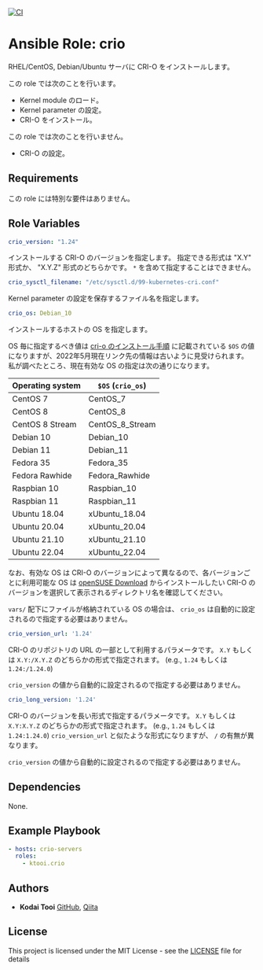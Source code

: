 [![CI](https://github.com/ktooi/ansible-role-crio/workflows/CI/badge.svg)](https://github.com/ktooi/ansible-role-crio/actions?query=workflow%3ACI+branch%3Amain)

# Ansible Role: crio

RHEL/CentOS, Debian/Ubuntu サーバに CRI-O をインストールします。

この role では次のことを行います。

* Kernel module のロード。
* Kernel parameter の設定。
* CRI-O をインストール。

この role では次のことを行いません。

* CRI-O の設定。

## Requirements

この role には特別な要件はありません。

## Role Variables

```yaml
crio_version: "1.24"
```

インストールする CRI-O のバージョンを指定します。
指定できる形式は "X.Y" 形式か、 "X.Y.Z" 形式のどちらかです。
`*` を含めて指定することはできません。

```yaml
crio_sysctl_filename: "/etc/sysctl.d/99-kubernetes-cri.conf"
```

Kernel parameter の設定を保存するファイル名を指定します。

```yaml
crio_os: Debian_10
```

インストールするホストの OS を指定します。

OS 毎に指定するべき値は [cri-o のインストール手順](https://cri-o.io/) に記載されている `$OS` の値になりますが、2022年5月現在リンク先の情報は古いように見受けられます。
私が調べたところ、現在有効な OS の指定は次の通りになります。

|Operating system|`$OS` (`crio_os`)|
|---|---|
|CentOS 7|CentOS_7|
|CentOS 8|CentOS_8|
|CentOS 8 Stream|CentOS_8_Stream|
|Debian 10|Debian_10|
|Debian 11|Debian_11|
|Fedora 35|Fedora_35|
|Fedora Rawhide|Fedora_Rawhide|
|Raspbian 10|Raspbian_10|
|Raspbian 11|Raspbian_11|
|Ubuntu 18.04|xUbuntu_18.04|
|Ubuntu 20.04|xUbuntu_20.04|
|Ubuntu 21.10|xUbuntu_21.10|
|Ubuntu 22.04|xUbuntu_22.04|

なお、有効な OS は CRI-O のバージョンによって異なるので、各バージョンごとに利用可能な OS は [openSUSE Download](https://download.opensuse.org/repositories/devel:/kubic:/libcontainers:/stable:/cri-o:/) からインストールしたい CRI-O のバージョンを選択して表示されるディレクトリ名を確認してください。

`vars/` 配下にファイルが格納されている OS の場合は、 `crio_os` は自動的に設定されるので指定する必要はありません。

```yaml
crio_version_url: '1.24'
```

CRI-O のリポジトリの URL の一部として利用するパラメータです。
`X.Y` もしくは `X.Y:/X.Y.Z` のどちらかの形式で指定されます。 (e.g., `1.24` もしくは `1.24:/1.24.0`)

`crio_version` の値から自動的に設定されるので指定する必要はありません。

```yaml
crio_long_version: '1.24'
```

CRI-O のバージョンを長い形式で指定するパラメータです。
`X.Y` もしくは `X.Y:X.Y.Z` のどちらかの形式で指定されます。 (e.g., `1.24` もしくは `1.24:1.24.0`)
`crio_version_url` と似たような形式になりますが、 `/` の有無が異なります。

`crio_version` の値から自動的に設定されるので指定する必要はありません。

## Dependencies

None.

## Example Playbook

```yaml
- hosts: crio-servers
  roles:
    - ktooi.crio
```

## Authors

* **Kodai Tooi** [GitHub](https://github.com/ktooi), [Qiita](https://qiita.com/ktooi)

## License

This project is licensed under the MIT License - see the [LICENSE](LICENSE) file for details
